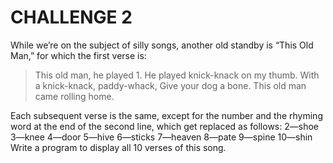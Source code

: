 # CHALLENGE 2

While we’re on the subject of silly songs, another old standby is “This Old Man,” for which the first verse is:

> This old man, he played 1.
> He played knick-knack on my thumb. With a knick-knack, paddy-whack, Give your dog a bone.
> This old man came rolling home.

Each subsequent verse is the same, except for the number and the rhyming word at the end of the second line, which get replaced as follows:
2—shoe 3—knee 4—door
5—hive 6—sticks 7—heaven
8—pate 9—spine 10—shin
Write a program to display all 10 verses of this song.
